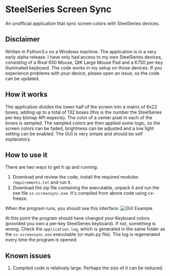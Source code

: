 # SteelSeries Screen Sync

An unofficial application that sync screen colors with SteelSeries devices.

## Disclaimer

Written in Python3.x on a Windows machine. The application is in a very early alpha release. I have only had access to my own SteelSeries devices, consisting of a Rival 650 Mouse, QtK Large Mouse Pad and a K750 per-key illuminated keyboard. The code works in my setup on those devices. If you experience problems with your device, please open an issue, so the code can be updated.

## How it works

The application divides the lower half of the screen into a matrix of 6x22 boxes, adding up to a total of 132 boxes (this is the number the SteelSeries per-key bitmap API expects). The color of a center pixel in each of the boxes is sampled. 
The sampled colors are then applied some logic, so the screen colors can be faded, brightness can be adjusted and a low light setting can be enabled. 
The GUI is very simple and should be self explanatory.

## How to use it

There are two ways to get it up and running:
1. Download and review the code, install the required modules `requirements.txt` and run it.
2. Download the zip file containing the executable, unpack it and run the exe file `ss-screensync.exe`. It's compiled from above code using cx-freeze.

When the program runs, you should see this interface:
![GUI Example](“./gui.png”)

At this point the program should have changed your Keyboard colors (provided you own a per-key SteelSeries keyboard). If not, something is wrong.
Check the `application.log`, which is generated in the same folder as the `ss-screensync.exe` executable (or main.py file). The log is regenerated every time the program is opened.

## Known issues
1. Compiled code is relatively large. Perhaps the size of it can be reduced.

